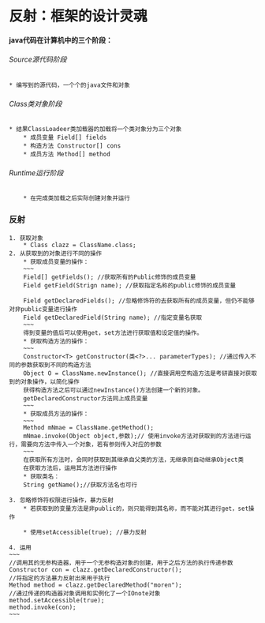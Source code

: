 # 反射：框架的设计灵魂
	
#### java代码在计算机中的三个阶段：
###### Source源代码阶段
	* 编写到的源代码，一个个的java文件和对象
###### Class类对象阶段
	* 结果ClassLoadeer类加载器的加载将一个类对象分为三个对象
		* 成员变量 Field[] fields
		* 构造方法 Constructor[] cons
		* 成员方法 Method[] method
###### Runtime运行阶段
		* 在完成类加载之后实际创建对象并运行
		
### 反射
	1. 获取对象
		* Class clazz = ClassName.class;
	2. 从获取到的对象进行不同的操作
		* 获取成员变量的操作：
		~~~
		Field[] getFields(); //获取所有的Public修饰的成员变量
		Field getField(Strign name); //获取指定名称的public修饰的成员变量
		
		Field getDeclaredFields(); //忽略修饰符的去获取所有的成员变量，但仍不能够对非public变量进行操作
		Field getDeclaredField(String name); //指定变量名获取
		~~~
		得到变量的值后可以使用get，set方法进行获取值和设定值的操作。
		* 获取构造方法的操作：
		~~~
		Constructor<T> getConstructor(类<?>... parameterTypes); //通过传入不同的参数获取到不同的构造方法
		Object O = ClassName.newInstance(); //直接调用空构造方法是考研直接对获取到的对象操作，以简化操作
		获得构造方法之后可以通过newInstance()方法创建一个新的对象。
		getDeclaredConstructor方法同上成员变量
		~~~
		* 获取成员方法的操作：
		~~~
		Method mNmae = ClassName.getMethod();
		mNmae.invoke(Object object,参数);// 使用invoke方法对获取到的方法进行运行，需要向方法中传入一个对象，若有参则传入对应的参数
		~~~
		在获取所有方法时，会同时获取到其继承自父类的方法，无继承则自动继承Object类
		在获取方法后，运用其方法进行操作
		* 获取类名：
		String getName();//获取方法名也可行
	
	3. 忽略修饰符权限进行操作，暴力反射
		* 若获取到的变量方法是非public的，则只能得到其名称，而不能对其进行get，set操作
		
		* 使用setAccessible(true); //暴力反射
		
	4. 运用
	~~~
	//调用其的无参构造器，用于一个无参构造对象的创建，用于之后方法的执行传递参数
	Constructor con = clazz.getDeclaredConstructor(); 
	//将指定的方法暴力反射出来用于执行
	Method method = clazz.getDeclaredMethod("moren");
	//通过传递的构造器对象调用和实例化了一个IOnote对象
	method.setAccessible(true);    
	method.invoke(con);
	~~~
	